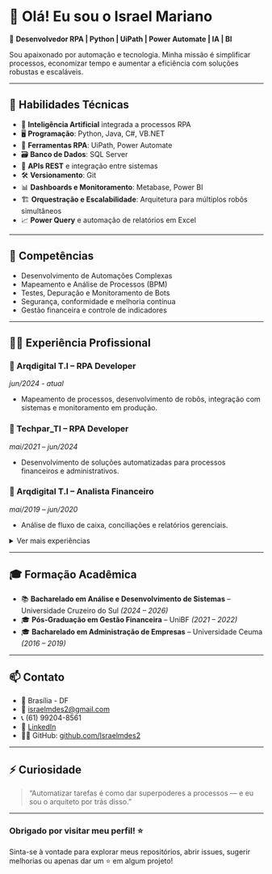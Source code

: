 # 👋 Olá! Eu sou o Israel Mariano

🎯 **Desenvolvedor RPA | Python | UiPath | Power Automate | IA | BI**

Sou apaixonado por automação e tecnologia. Minha missão é simplificar processos, economizar tempo e aumentar a eficiência com soluções robustas e escaláveis.

---

## 🚀 Habilidades Técnicas

- 🧠 **Inteligência Artificial** integrada a processos RPA
- 🖥️ **Programação**: Python, Java, C#, VB.NET
- 🔧 **Ferramentas RPA**: UiPath, Power Automate
- 🗃️ **Banco de Dados**: SQL Server
- 🔌 **APIs REST** e integração entre sistemas
- 🛠️ **Versionamento**: Git
- 📊 **Dashboards e Monitoramento**: Metabase, Power BI
- 🏗️ **Orquestração e Escalabilidade**: Arquitetura para múltiplos robôs simultâneos
- 📈 **Power Query** e automação de relatórios em Excel

---

## 🧩 Competências

- Desenvolvimento de Automações Complexas
- Mapeamento e Análise de Processos (BPM)
- Testes, Depuração e Monitoramento de Bots
- Segurança, conformidade e melhoria contínua
- Gestão financeira e controle de indicadores

---

## 🧑‍💻 Experiência Profissional

### 🔹 Arqdigital T.I – RPA Developer  
*jun/2024 - atual*  
- Mapeamento de processos, desenvolvimento de robôs, integração com sistemas e monitoramento em produção.

### 🔹 Techpar_TI – RPA Developer  
*mai/2021 – jun/2024*  
- Desenvolvimento de soluções automatizadas para processos financeiros e administrativos.

### 🔹 Arqdigital T.I – Analista Financeiro  
*mai/2019 – jun/2020*  
- Análise de fluxo de caixa, conciliações e relatórios gerenciais.

<details>
<summary>Ver mais experiências</summary>

### 🔹 Assistente Financeiro – Arqdigital T.I  
*mai/2018 – mai/2019*

### 🔹 Assistente Operacional – Arqdigital T.I  
*mai/2016 – mai/2018*

### 🔹 Jovem Aprendiz – RR Donnelley  
*mai/2015 – mai/2016*

</details>

---

## 🎓 Formação Acadêmica

- 📚 **Bacharelado em Análise e Desenvolvimento de Sistemas** – Universidade Cruzeiro do Sul *(2024 – 2026)*
- 🎓 **Pós-Graduação em Gestão Financeira** – UniBF *(2021 – 2022)*
- 🎓 **Bacharelado em Administração de Empresas** – Universidade Ceuma *(2016 – 2019)*

---

## 📫 Contato

- 📍 Brasília - DF
- 📧 israelmdes2@gmail.com
- 📞 (61) 99204-8561
- 🔗 [LinkedIn](https://www.linkedin.com/in/israel-mariano-devrpa)
- 🧑‍💻 GitHub: [github.com/Israelmdes2](https://github.com/Israelmdes2)

---

## ⚡ Curiosidade

> “Automatizar tarefas é como dar superpoderes a processos — e eu sou o arquiteto por trás disso.”

---

### Obrigado por visitar meu perfil! ⭐  
Sinta-se à vontade para explorar meus repositórios, abrir issues, sugerir melhorias ou apenas dar um ⭐ em algum projeto!
